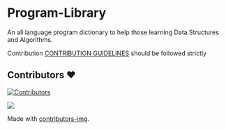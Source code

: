 # Program-Library
An all language program dictionary to help those learning Data Structures and Algorithms.

Contribution [CONTRIBUTION GUIDELINES](https://github.com/AQUIB-ZAMAN/Program-Library/blob/master/CONTRIBUTING.md) should be followed strictly 

## Contributors ❤️ 
[![Contributors](https://img.shields.io/badge/Contributors-1-orange.svg?style=flat-square)](#contributors-)

<a href="https://github.com/AQUIB-ZAMAN/Program-Library/graphs/contributors">
  <img src="https://contributors-img.web.app/image?repo=AQUIB-ZAMAN/Program-Library" />
</a>

Made with [contributors-img](https://contributors-img.web.app).
